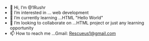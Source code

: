 - 👋 Hi, I’m @1Rushr
- 👀 I’m interested in ... web development 
- 🌱 I’m currently learning ...HTML "Hello World"
- 💞️ I’m looking to collaborate on ...HTML project or just any learning opportunity 
- 📫 How to reach me ...Gmail: Rescueus1@gmail.com

<!---
1Rushr/1Rushr is a ✨ special ✨ repository because its `README.md` (this file) appears on your GitHub profile.
You can click the Preview link to take a look at your changes.
--->
